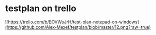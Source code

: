 # testplan on trello
 
![https://trello.com/b/EOVWsJrH/test-plan-notepad-on-windows](https://github.com/Alex-Mexef/testplan/blob/master/12.png?raw=true)
